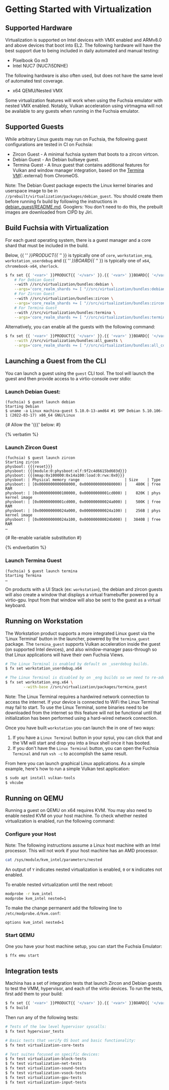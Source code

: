 # Getting Started with Virtualization

## Supported Hardware

Virtualization is supported on Intel devices with VMX enabled and ARMv8.0 and
above devices that boot into EL2. The following hardware will have the best
support due to being included in daily automated and manual testing:

* Pixelbook Go m3
* Intel NUC7 (NUC7i5DNHE)

The following hardware is also often used, but does not have the same level of
automated test coverage.

* x64 QEMU/Nested VMX

Some virtualization features will work when using the Fuchsia emulator with
nested VMX enabled. Notably, Vulkan acceleration using virtmagma will not be
available to any guests when running in the Fuchsia emulator.

## Supported Guests

While arbitrary Linux guests may run on Fuchsia, the following guest
configurations are tested in CI on Fuchsia:

* Zircon Guest - A minimal fuchsia system that boots to a zircon virtcon.
* Debian Guest - An Debian bullseye guest.
* Termina Guest - A linux guest that contains additional features for Vulkan and
  window manager integration, based on the [Termina VM][ref.termina]{:.external}
  from ChromeOS.

Note: The Debian Guest package expects the Linux kernel binaries and userspace
image to be in `//prebuilt/virtualization/packages/debian_guest`. You should
create them before running fx build by following the instructions in
[debian_guest/README.md][ref.debian_guest_readme]. Googlers: You don't need to
do this, the prebuilt images are downloaded from CIPD by Jiri.

## Build Fuchsia with Virtualization
For each guest operating system, there is a guest manager and a core shard that
must be included in the build.

Below, {{ '<var>' }}PRODUCT{{ '</var>' }} is typically one of `core`,
`workstation_eng`, `workstation_userdebug` and {{ '<var>' }}BOARD{{ '</var>' }}
is typically one of `x64`, `chromebook-x64`, `sherlock`.


```sh
$ fx set {{ '<var>' }}PRODUCT{{ '</var>' }}.{{ '<var>' }}BOARD{{ '</var>' }} \
    # For Debian Guest
    --with //src/virtualization/bundles:debian \
    --args='core_realm_shards += [ "//src/virtualization/bundles:debian_core_shards" ]' \
    # For Zircon Guest
    --with //src/virtualization/bundles:zircon \
    --args='core_realm_shards += [ "//src/virtualization/bundles:zircon_core_shards" ]' \
    # For Termina Guest
    --with //src/virtualization/bundles:termina \
    --args='core_realm_shards += [ "//src/virtualization/bundles:termina_core_shards" ]'
```

Alternatively, you can enable all the guests with the following command:

```sh
$ fx set {{ '<var>' }}PRODUCT{{ '</var>' }}.{{ '<var>' }}BOARD{{ '</var>' }} \
    --with //src/virtualization/bundles:all_guests \
    --args='core_realm_shards += [ "//src/virtualization/bundles:all_core_shards" ]'
```

## Launching a Guest from the CLI
You can launch a guest using the `guest` CLI tool. The tool will launch the
guest and then provide access to a virtio-console over stdio:

### Launch Debian Guest:

```none
(fuchsia) $ guest launch debian
Starting Debian
$ uname -a Linux machina-guest 5.10.0-13-amd64 #1 SMP Debian 5.10.106-1 (2022-03-17) x86_64 GNU/Linux
```

{# Allow the '{{{' below: #}

{% verbatim %}

### Launch Zircon Guest

```none
(fuchsia) $ guest launch zircon
Starting zircon
physboot: {{{reset}}}
physboot: {{{module:0:physboot:elf:9f2c4d6615bd603d}}}
physboot: {{{mmap:0x100000:0x14a100:load:0:rwx:0x0}}}
physboot: | Physical memory range                    | Size    | Type
physboot: | [0x0000000000008000, 0x0000000000080000) |    480K | free RAM
physboot: | [0x0000000000100000, 0x00000000001cd000) |    820K | phys kernel image
physboot: | [0x00000000001cd000, 0x000000000024a000) |    500K | free RAM
physboot: | [0x000000000024a000, 0x000000000024a100) |    256B | phys kernel image
physboot: | [0x000000000024a100, 0x000000000024b000) |   3840B | free RAM
…
```
{# Re-enable variable substitution #}

{% endverbatim %}

### Launch Termina Guest

```none
(fuchsia) $ guest launch termina
Starting Termina
…
```

On products with a UI Stack (ex: `workstation`), the debian and zircon guests
will also create a window that displays a virtual framebuffer powered by a
virtio-gpu. Input from that window will also be sent to the guest as a virtual
keyboard.

## Running on Workstation

The Workstation product supports a more integrated Linux guest via the ‘Linux
Terminal’ button in the launcher, powered by the `termina_guest` package. The
`termina_guest` supports Vulkan acceleration inside the guest (on supported
Intel devices), and also window-manager pass-through so that Linux
applications will have their own Fuchsia Views.

```sh
# The Linux Terminal is enabled by default on _userdebug builds.
$ fx set workstation_userdebug.x64

# The Linux Terminal is disabled by on _eng builds so we need to re-add it:
$ fx set workstation_eng.x64 \
        --with-base //src/virtualization/packages/termina_guest
```

Note: The Linux Terminal requires a hardwired network connection to access the
internet. If your device is connected to WiFi the Linux Terminal may fail to
start. To use the Linux Terminal, some binaries need to be downloaded from the
internet so this feature will not be functional until that initialization has
been performed using a hard-wired network connection.

Once you have built `workstation` you can launch the in one of two ways:

1. If you have a `Linux Terminal` button in your sysui, you can click that and
the VM will start and drop you into a linux shell once it has booted.
1. If you don't have the `Linux Terminal` button, you can open the Fuchsia
`Terminal` and run `vsh -c` to accomplish the same result.

From here you can launch graphical Linux applications. As a simple example,
here's how to run a simple Vulkan test application:

```sh
$ sudo apt install vulkan-tools
$ vkcube
```

## Running on QEMU

Running a guest on QEMU on x64 requires KVM. You may also need to enable nested
KVM on your host machine. To check whether nested virtualization is enabled, run
the following command:

### Configure your Host

Note: The following instructions assume a Linux host machine with an Intel
processor. This will not work if your host machine has an AMD processor.

```sh
cat /sys/module/kvm_intel/parameters/nested
```

An output of `Y` indicates nested virtualization is enabled, `0` or `N`
indicates not enabled.

To enable nested virtualization until the next reboot:

```sh
modprobe -r kvm_intel
modprobe kvm_intel nested=1
```

To make the change permanent add the following line to
`/etc/modprobe.d/kvm.conf`:
```
options kvm_intel nested=1
```

### Start QEMU

One you have your host machine setup, you can start the Fuchsia Emulator:

```sh
$ ffx emu start
```

## Integration tests

Machina has a set of integration tests that launch Zircon and Debian guests to
test the VMM, hypervisor, and each of the virtio devices. To run the tests, first
add them to your build:

```sh
$ fx set {{ '<var>' }}PRODUCT{{ '</var>' }}.{{ '<var>' }}BOARD{{ '</var>' }} --with //src/virtualization:tests
$ fx build
```

Then run any of the following tests:

```sh
# Tests of the low level hypervisor syscalls:
$ fx test hypervisor_tests

# Basic tests that verify OS boot and basic functionality:
$ fx test virtualization-core-tests

# Test suites focused on specific devices:
$ fx test virtualization-block-tests
$ fx test virtualization-net-tests
$ fx test virtualization-sound-tests
$ fx test virtualization-vsock-tests
$ fx test virtualization-gpu-tests
$ fx test virtualization-input-tests
```


[ref.debian_guest_readme]:
    https://fuchsia.googlesource.com/fuchsia/+/refs/heads/main/src/virtualization/packages/debian_guest/README.md
[ref.termina]:
    https://chromium.googlesource.com/chromiumos/overlays/board-overlays/+/master/project-termina/
